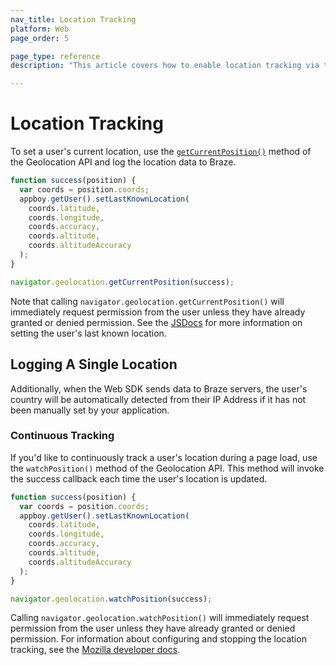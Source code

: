 ```yaml
---
nav_title: Location Tracking
platform: Web
page_order: 5

page_type: reference
description: "This article covers how to enable location tracking via the Braze Web SDK."

---
```


# Location Tracking

To set a user's current location, use the [`getCurrentPosition()`][0] method of the Geolocation API and log the location data to Braze.

```javascript
function success(position) {
  var coords = position.coords;
  appboy.getUser().setLastKnownLocation(
    coords.latitude,
    coords.longitude,
    coords.accuracy,
    coords.altitude,
    coords.altitudeAccuracy
  );
}

navigator.geolocation.getCurrentPosition(success);
```

Note that calling `navigator.geolocation.getCurrentPosition()` will immediately request permission from the user unless they have already granted or denied permission. See the [JSDocs][1] for more information on setting the user's last known location.


## Logging A Single Location

Additionally, when the Web SDK sends data to Braze servers, the user's country will be automatically detected from their IP Address if it has not been manually set by your application.

### Continuous Tracking

If you'd like to continuously track a user's location during a page load, use the `watchPosition()` method of the Geolocation API. This method will invoke the success callback each time the user's location is updated.

```javascript
function success(position) {
  var coords = position.coords;
  appboy.getUser().setLastKnownLocation(
    coords.latitude,
    coords.longitude,
    coords.accuracy,
    coords.altitude,
    coords.altitudeAccuracy
  );
}

navigator.geolocation.watchPosition(success);
```

Calling `navigator.geolocation.watchPosition()` will immediately request permission from the user unless they have already granted or denied permission. For information about configuring and stopping the location tracking, see the [Mozilla developer docs][2].

[0]: https://developer.mozilla.org/en-US/docs/Web/API/Geolocation/getCurrentPosition
[1]: https://js.appboycdn.com/web-sdk/latest/doc/ab.User.html#setLastKnownLocation
[2]: https://developer.mozilla.org/en-US/docs/Web/API/Geolocation/watchPosition
